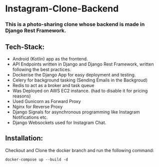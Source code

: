 # Instagram-Clone-Backend

### This is a photo-sharing clone whose backend is made in Django Rest Framework.

## Tech-Stack:

- Android (Kotlin) app as the frontend.
- API Endpoints written in Django and Django Rest Framework, written following the best practices.
- Dockerise the Django App for easy deployment and testing.
- Celery for background tasking (Sending Emails in the Backgroud)
- Redis to act as a broker and task queue
- Was Deployed on AWS EC2 instance. (had to disable it for pricing reasons)
- Used Gunicorn as Forward Proxy
- Nginx for Reverse Proxy
- Django Signals for asynchronous programming like Instagram Notifications etc.
- Django Websockets used for Instagram Chat.

## Installation:

Checkout and Clone the docker branch and run the following command:

`docker-compose up --build -d`
